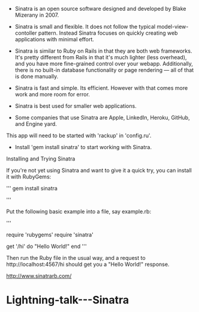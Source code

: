 -	Sinatra is an open source software designed and developed by Blake Mizerany in 2007.

-	Sinatra is small and flexible. It does not follow the typical model-view-contoller pattern. Instead Sinatra focuses on quickly creating web applications with minimal effort.


-	Sinatra is similar to Ruby on Rails in that they are both web frameworks. It's pretty different from Rails in that it's much lighter (less overhead), and you have more fine-grained control over your webapp. Additionally, there is no built-in database functionality or page rendering — all of that is done manually.

-	Sinatra is fast and simple. Its efficient. However with that comes more work and more room for error.

- Sinatra is best used for smaller web applications.

-	Some companies that use Sinatra are Apple, LinkedIn, Heroku, GitHub, and Engine yard.


This app will need to be started with 'rackup' in 'config.ru'.

* Install 'gem install sinatra' to start working with Sinatra.

Installing and Trying Sinatra

If you're not yet using Sinatra and want to give it a quick try, you can install it with RubyGems:

'''
gem install sinatra

'''

Put the following basic example into a file, say example.rb:

'''

require 'rubygems'
require 'sinatra'

get '/hi' do
  "Hello World!"
end
'''

Then run the Ruby file in the usual way, and a request to http://localhost:4567/hi should get you a "Hello World!" response.



http://www.sinatrarb.com/
# Lightning-talk---Sinatra
